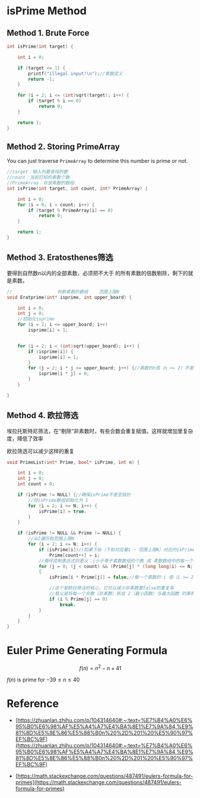# isPrime Method
## Method 1. Brute Force

``` c
int isPrime(int target) {

    int i = 0;

    if (target <= 1) {
        printf("illegal input!\n");//素数定义
        return -1;
    }

    for (i = 2; i <= (int)sqrt(target); i++) {
        if (target % i == 0)
            return 0;
    }

    return 1;
}
```

## Method 2. Storing PrimeArray

You can just traverse `PrimeArray` to determine this number is prime or not.

```c
//target：输入的要查找的数
//count：当前已知的素数个数
//PrimeArray：存放素数的数组
int isPrime(int target, int count, int* PrimeArray) {

    int i = 0;
    for (i = 0; i < count; i++) {
        if (target % PrimeArray[i] == 0)
            return 0;
    }

    return 1;
}
```

## Method 3. Eratosthenes筛选
要得到自然数n以内的全部素数，必须把不大于 的所有素数的倍数剔除，剩下的就是素数。

```c
//                 判断素数的数组    范围上限N
void Eratprime(int* isprime, int upper_board) {

    int i = 0;
    int j = 0;
    //初始化isprime
    for (i = 2; i <= upper_board; i++)
        isprime[i] = 1;


    for (i = 2; i < (int)sqrt(upper_board); i++) {
        if (isprime[i]) {
            isprime[i] = 1;
        }
        for (j = 2; i * j <= upper_board; j++) {//素数的n倍（n >= 2）不是素数
            isprime[i * j] = 0;
        }
    }

}
```

## Method 4. 欧拉筛选

埃拉托斯特尼筛法，在“剔除“非素数时，有些合数会重复赋值。这样就增加里复杂度，降低了效率

欧拉筛选可以减少这样的重复

```c
void PrimeList(int* Prime, bool* isPrime, int n) {

    int i = 0;
    int j = 0;
    int count = 0;

    if (isPrime != NULL) {//确保isPrime不是空指针
        //将isPrime数组初始化为 1
        for (i = 2; i <= N; i++) {
            isPrime[i] = true;
        }
    }

    if (isPrime != NULL && Prime != NULL) {
        //从2遍历到范围上限N
        for (i = 2; i <= N; i++) {
            if (isPrime[i])//如果下标（下标对应着1 ~ 范围上限N）对应的isPrime值没有被置为false，说明这个数是素数，将下标放入素数数组
                Prime[count++] = i;
            //循环控制表达式的意义：j小于等于素数数组的个数 或 素数数组中的每一个素数与 i 的积小于范围上限N
            for (j = 0; (j < count) && (Prime[j] * (long long)i) <= N; j++)//将i强制转换是因为vs上有warning，要求转换为宽类型防止算术溢出。数据上不产生影响
            {
                isPrime[i * Prime[j]] = false;//每一个素数的 i 倍（i >= 2）都不是素数，置为false

                //这个是欧拉筛法的核心，它可以减少非素数置false的重复率
                //意义是将每一个合数（非素数）拆成 2（最小因数）与最大因数 的乘积
                if (i % Prime[j] == 0)
                    break;
            }
        }
    }
}
```


# Euler Prime Generating Formula

$$
f(n) = n^2 - n + 41
$$

$f(n)$ is prime for $-39\leq n \leq 40$

# Reference
* [https://zhuanlan.zhihu.com/p/104314640#:~:text=%E7%B4%A0%E6%95%B0%E6%98%AF%E5%A4%A7%E4%BA%8E1%E7%9A%84,%E9%81%8D%E5%8E%86%E5%88%B0n%20%2D%201%20%E5%90%97%EF%BC%9F](https://zhuanlan.zhihu.com/p/104314640#:~:text=%E7%B4%A0%E6%95%B0%E6%98%AF%E5%A4%A7%E4%BA%8E1%E7%9A%84,%E9%81%8D%E5%8E%86%E5%88%B0n%20%2D%201%20%E5%90%97%EF%BC%9F)

* [https://math.stackexchange.com/questions/487491/eulers-formula-for-primes](https://math.stackexchange.com/questions/487491/eulers-formula-for-primes)